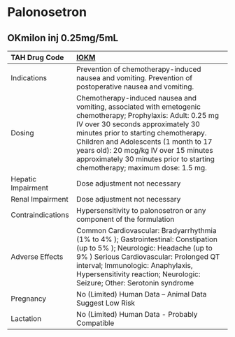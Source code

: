 # Palonosetron

## OKmilon inj 0.25mg/5mL

| TAH Drug Code      | [IOKM](https://www.tahsda.org.tw/drugs/hissearch.php?drug_code=IOKM)                                                                                                                                                                                                                                                                                       |
|:-------------------|:-----------------------------------------------------------------------------------------------------------------------------------------------------------------------------------------------------------------------------------------------------------------------------------------------------------------------------------------------------------|
| Indications        | Prevention of chemotherapy-induced nausea and vomiting. Prevention of postoperative nausea and vomiting.                                                                                                                                                                                                                                                   |
| Dosing             | Chemotherapy-induced nausea and vomiting, associated with emetogenic chemotherapy; Prophylaxis: Adult: 0.25 mg IV over 30 seconds approximately 30 minutes prior to starting chemotherapy. Children and Adolescents (1 month to 17 years old): 20 mcg/kg IV over 15 minutes approximately 30 minutes prior to starting chemotherapy; maximum dose: 1.5 mg. |
| Hepatic Impairment | Dose adjustment not necessary                                                                                                                                                                                                                                                                                                                              |
| Renal Impairment   | Dose adjustment not necessary                                                                                                                                                                                                                                                                                                                              |
| Contraindications  | Hypersensitivity to palonosetron or any component of the formulation                                                                                                                                                                                                                                                                                       |
| Adverse Effects    | Common Cardiovascular: Bradyarrhythmia (1% to 4% ); Gastrointestinal: Constipation (up to 5% ); Neurologic: Headache (up to 9% ) Serious Cardiovascular: Prolonged QT interval; Immunologic: Anaphylaxis, Hypersensitivity reaction; Neurologic: Seizure; Other: Serotonin syndrome                                                                        |
| Pregnancy          | No (Limited) Human Data – Animal Data Suggest Low Risk                                                                                                                                                                                                                                                                                                     |
| Lactation          | No (Limited) Human Data - Probably Compatible                                                                                                                                                                                                                                                                                                              |

